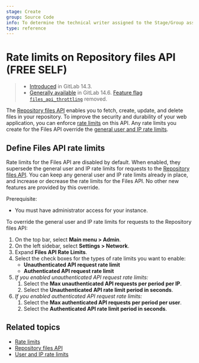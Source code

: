 ```yaml
---
stage: Create
group: Source Code
info: To determine the technical writer assigned to the Stage/Group associated with this page, see https://about.gitlab.com/handbook/product/ux/technical-writing/#assignments
type: reference
---
```


# Rate limits on Repository files API **(FREE SELF)**

> - [Introduced](https://gitlab.com/gitlab-org/gitlab/-/merge_requests/68561) in GitLab 14.3.
> - [Generally available](https://gitlab.com/gitlab-org/gitlab/-/merge_requests/75918) in GitLab 14.6. [Feature flag `files_api_throttling`](https://gitlab.com/gitlab-org/gitlab/-/issues/338903) removed.

The [Repository files API](../../../api/repository_files.md) enables you to
fetch, create, update, and delete files in your repository. To improve the security
and durability of your web application, you can enforce
[rate limits](../../../security/rate_limits.md) on this API. Any rate limits you
create for the Files API override the [general user and IP rate limits](user_and_ip_rate_limits.md).

## Define Files API rate limits

Rate limits for the Files API are disabled by default. When enabled, they supersede
the general user and IP rate limits for requests to the
[Repository files API](../../../api/repository_files.md). You can keep any general user
and IP rate limits already in place, and increase or decrease the rate limits
for the Files API. No other new features are provided by this override.

Prerequisite:

- You must have administrator access for your instance.

To override the general user and IP rate limits for requests to the Repository files API:

1. On the top bar, select **Main menu > Admin**.
1. On the left sidebar, select **Settings > Network**.
1. Expand **Files API Rate Limits**.
1. Select the check boxes for the types of rate limits you want to enable:
   - **Unauthenticated API request rate limit**
   - **Authenticated API request rate limit**
1. _If you enabled unauthenticated API request rate limits:_
   1. Select the **Max unauthenticated API requests per period per IP**.
   1. Select the **Unauthenticated API rate limit period in seconds**.
1. _If you enabled authenticated API request rate limits:_
   1. Select the **Max authenticated API requests per period per user**.
   1. Select the **Authenticated API rate limit period in seconds**.

## Related topics

- [Rate limits](../../../security/rate_limits.md)
- [Repository files API](../../../api/repository_files.md)
- [User and IP rate limits](user_and_ip_rate_limits.md)
